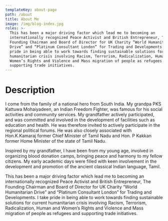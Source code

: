 ```yaml
---
templateKey: about-page
path: /about
title: About Me
image: /img/blog-index.jpg
roles: >-
  This has been a major driving factor which lead me to becoming an
  internationally recognized Peace Activist and British Entrepreneur, The
  Founding Chairman and Board of Director for UK Charity “World Humanitarian
  Drive” and “Platinum Consultant London” for Trading and Developments. I take
  pride in being able to work towards finding sustainable solutions for current
  humanitarian crisis involving Racism, Terrorism, Radicalization, Human and
  Women’s Rights and Violence and Mass migration of people as refugees and
  supporting trade initiatives.
---
```


# **Description**  

I come from the family of a national hero from South India. My grandpa PKS Kattuwa Mohaiyadeen, an Indian Freedom Fighter, was famous for his social activities and community services. My grandfather actively participated, and was committed and involved in the development of facilities such as education and health. He was therefore invited to actively participate in the regional political forums. He was also closely associated with Hon.K.Kamaraj former Chief Minister of Tamil Nadu and Hon. P Kakkan former Home Minister of the state of Tamil Nadu.

Inspired by my grandfather, I have been from my young age, involved in organizing blood donation camps, bringing peace and harmony to my fellow citizens. My early academic days were filled with keen involvement in the development and promotion of the ancient classical Indian language, Tamil.

This has been a major driving factor which lead me to becoming an internationally recognized Peace Activist and British Entrepreneur, The Founding Chairman and Board of Director for UK Charity “World Humanitarian Drive” and “Platinum Consultant London” for Trading and Developments. I take pride in being able to work towards finding sustainable solutions for current humanitarian crisis involving Racism, Terrorism, Radicalization, Human and Women’s Rights and Violence and Mass migration of people as refugees and supporting trade initiatives.
